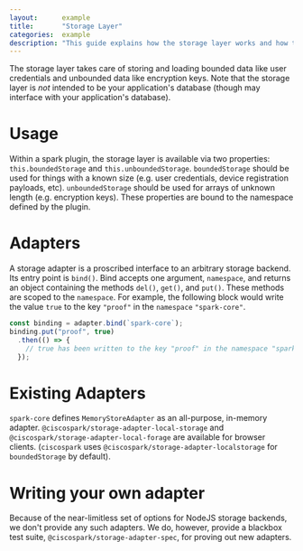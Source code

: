 ```yaml
---
layout:      example
title:       "Storage Layer"
categories:  example
description: "This guide explains how the storage layer works and how to write your own storage adapter"
---
```


The storage layer takes care of storing and loading bounded data like user credentials and unbounded data like encryption keys. Note that the storage layer is *not* intended to be your application's database (though may interface with your application's database).

# Usage

Within a spark plugin, the storage layer is available via two properties: `this.boundedStorage` and `this.unboundedStorage`. `boundedStorage` should be used for things with a known size (e.g. user credentials, device registration payloads, etc). `unboundedStorage` should be used for arrays of unknown length (e.g. encryption keys). These properties are bound to the namespace defined by the plugin.

# Adapters

A storage adapter is a proscribed interface to an arbitrary storage backend. Its entry point is `bind()`. Bind accepts one argument, `namespace`, and returns an object containing the methods `del()`, `get()`, and `put()`. These methods are scoped to the `namespace`. For example, the following block would write the value `true` to the key `"proof"` in the `namespace` `"spark-core"`.

```javascript
const binding = adapter.bind(`spark-core`);
binding.put("proof", true)
  .then(() => {
    // true has been written to the key "proof" in the namespace "spark-core"
  });
```

# Existing Adapters

`spark-core` defines `MemoryStoreAdapter` as an all-purpose, in-memory adapter. `@ciscospark/storage-adapter-local-storage` and `@ciscospark/storage-adapter-local-forage` are available for browser clients. (`ciscospark` uses `@ciscospark/storage-adapter-localstorage` for `boundedStorage` by default).

# Writing your own adapter

Because of the near-limitless set of options for NodeJS storage backends, we don't provide any such adapters. We do, however, provide a blackbox test suite, `@ciscospark/storage-adapter-spec`, for proving out new adapters.
